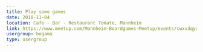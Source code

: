```yaml
---
title: Play some games
date: 2018-11-04
location: Cafe - Bar - Restaurant Tomate, Mannheim
link: https://www.meetup.com/Mannheim-Boardgames-Meetup/events/cwxvdqyxpbgb/
usergroup: bogama
type: usergroup
---
```

